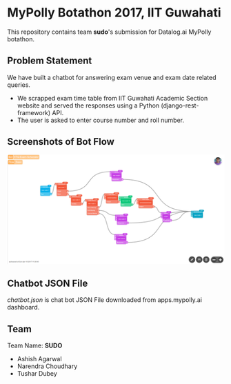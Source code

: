 # MyPolly Botathon 2017, IIT Guwahati

This repository contains team **sudo**'s submission for Datalog.ai 
MyPolly botathon.
 
Problem Statement
-----------------

We have built a chatbot for answering exam venue 
and exam date related queries. 

* We scrapped exam time table from IIT Guwahati 
Academic Section website and served the responses
using a Python (django-rest-framework) API.  
* The user is asked to enter course number and 
roll number.

Screenshots of Bot Flow
-----------------------


![flow-diagram](flow.png)


Chatbot JSON File
-----------------

*chatbot.json* is chat bot JSON File downloaded from apps.mypolly.ai 
dashboard.


Team 
-----
Team Name: **SUDO**

* Ashish Agarwal
* Narendra Choudhary
* Tushar Dubey
